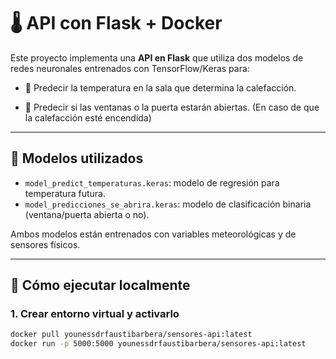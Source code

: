 # 🌡️ API con Flask + Docker

Este proyecto implementa una **API en Flask** que utiliza dos modelos de redes neuronales entrenados con TensorFlow/Keras para:

- 🔮 Predecir la temperatura en la sala que determina la calefacción.
  
- 🚪 Predecir si las ventanas o la puerta estarán abiertas. (En caso de que la calefacción esté encendida)

---

## 🧠 Modelos utilizados

- `model_predict_temperaturas.keras`: modelo de regresión para temperatura futura.
- `model_predicciones_se_abrira.keras`: modelo de clasificación binaria (ventana/puerta abierta o no).

Ambos modelos están entrenados con variables meteorológicas y de sensores físicos.

---

## 🚀 Cómo ejecutar localmente 

### 1. Crear entorno virtual y activarlo

```bash
docker pull younessdrfaustibarbera/sensores-api:latest
docker run -p 5000:5000 younessdrfaustibarbera/sensores-api:latest

